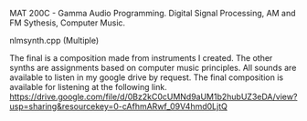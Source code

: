 MAT 200C - Gamma Audio Programming. Digital Signal Processing, AM and FM Sythesis, Computer Music.

nlmsynth.cpp (Multiple)

The final is a composition made from instruments I created. The other synths are assignments based on computer music principles. All sounds are available to listen in my google drive by request. The final composition is available for listening at the following link. https://drive.google.com/file/d/0Bz2kC0cUMNd9aUM1b2hubUZ3eDA/view?usp=sharing&resourcekey=0-cAfhmARwf_09V4hmd0LjtQ


